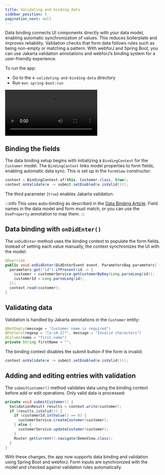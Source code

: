```yaml
---
title: Validating and binding data
sidebar_position: 5
pagination_next: null
---
```



Data binding connects UI components directly with your data model, enabling automatic synchronization of values. This reduces boilerplate and improves reliability. Validation checks that form data follows rules such as being non-empty or matching a pattern. With webforJ and Spring Boot, you can use Jakarta validation annotations and webforJ’s binding system for a user-friendly experience.

To run the app:

- Go to the `4-validating-and-binding-data` directory
- Run `mvn spring-boot:run`

<div class="videos-container">
  <video controls>
    <source src="https://cdn.webforj.com/webforj-documentation/video/tutorials/validating-and-binding-data.mp4" type="video/mp4"/>
  </video>
</div>


## Binding the fields

The data binding setup begins with initializing a `BindingContext` for the `Customer` model. The `BindingContext` links model properties to form fields, enabling automatic data sync. This is set up in the `FormView` constructor:

```java title="FormView.java"
context = BindingContext.of(this, Customer.class, true);
context.onValidate(e -> submit.setEnabled(e.isValid()));
```

The third parameter (`true`) enables Jakarta validation.

:::info
This uses auto-binding as described in the [Data Binding Article](../../data-binding/automatic-binding). Field names in the data model and form must match, or you can use the `UseProperty` annotation to map them.
:::


## Data binding with `onDidEnter()`

The `onDidEnter` method uses the binding context to populate the form fields. Instead of setting each value manually, the context synchronizes the UI with the model:

```java title="FormView.java"
@Override
public void onDidEnter(DidEnterEvent event, ParametersBag parameters) {
  parameters.get("id").ifPresent(id -> {
    customer = customerService.getCustomerByKey(Long.parseLong(id));
    customerId = Long.parseLong(id);
  });
  context.read(customer);
}
```


## Validating data

Validation is handled by Jakarta annotations in the `Customer` entity:

```java title="Customer.java"
@NotEmpty(message = "Customer name is required")
@Pattern(regexp = "[a-zA-Z]*", message = "Invalid characters")
@Column(name = "first_name")
private String firstName = "";
```

The binding context disables the submit button if the form is invalid:

```java title="FormView.java"
context.onValidate(e -> submit.setEnabled(e.isValid()));
```


## Adding and editing entries with validation

The `submitCustomer()` method validates data using the binding context before add or edit operations. Only valid data is processed:

```java title="FormView.java"
private void submitCustomer() {
  ValidationResult results = context.write(customer);
  if (results.isValid()) {
    if (customerId.intValue() == 0) {
      customerService.createCustomer(customer);
    } else {
      customerService.updateCustomer(customer);
    }
    Router.getCurrent().navigate(DemoView.class);
  }
}
```

With these changes, the app now supports data binding and validation using Spring Boot and webforJ. Form inputs are synchronized with the model and checked against validation rules automatically.
